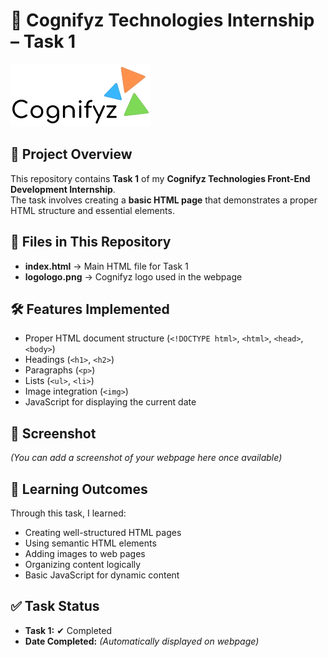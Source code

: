 # 🚀 Cognifyz Technologies Internship – Task 1

![Cognifyz Logo](logologo.png)

## 📌 Project Overview
This repository contains **Task 1** of my **Cognifyz Technologies Front-End Development Internship**.  
The task involves creating a **basic HTML page** that demonstrates a proper HTML structure and essential elements.

## 📂 Files in This Repository
- **index.html** → Main HTML file for Task 1  
- **logologo.png** → Cognifyz logo used in the webpage  

## 🛠️ Features Implemented
- Proper HTML document structure (`<!DOCTYPE html>`, `<html>`, `<head>`, `<body>`)
- Headings (`<h1>`, `<h2>`)
- Paragraphs (`<p>`)
- Lists (`<ul>`, `<li>`)
- Image integration (`<img>`)
- JavaScript for displaying the current date

## 📸 Screenshot
*(You can add a screenshot of your webpage here once available)*

## 📖 Learning Outcomes
Through this task, I learned:
- Creating well-structured HTML pages
- Using semantic HTML elements
- Adding images to web pages
- Organizing content logically
- Basic JavaScript for dynamic content

## ✅ Task Status
- **Task 1:** ✔ Completed  
- **Date Completed:** *(Automatically displayed on webpage)*
